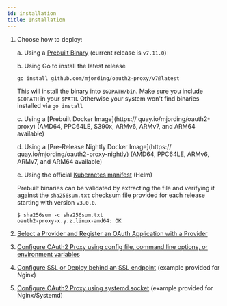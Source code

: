 ```yaml
---
id: installation
title: Installation
---
```


1. Choose how to deploy:

    a. Using a [Prebuilt Binary](https://github.com/mjording/oauth2-proxy/releases) (current release is `v7.11.0`)

    b. Using Go to install the latest release

    ```bash
    go install github.com/mjording/oauth2-proxy/v7@latest
    ```

    This will install the binary into `$GOPATH/bin`. Make sure you include `$GOPATH` in your `$PATH`. Otherwise your system won't find binaries installed via `go install`

    c. Using a [Prebuilt Docker Image](https:// quay.io/mjording/oauth2-proxy) (AMD64, PPC64LE, S390x, ARMv6, ARMv7, and ARM64 available)

    d. Using a [Pre-Release Nightly Docker Image](https:// quay.io/mjording/oauth2-proxy-nightly) (AMD64, PPC64LE, ARMv6, ARMv7, and ARM64 available)

    e. Using the official [Kubernetes manifest](https://github.com/oauth2-proxy/manifests) (Helm)

    Prebuilt binaries can be validated by extracting the file and verifying it against the `sha256sum.txt` checksum file provided for each release starting with version `v3.0.0`.

    ```
    $ sha256sum -c sha256sum.txt
    oauth2-proxy-x.y.z.linux-amd64: OK
    ```

2. [Select a Provider and Register an OAuth Application with a Provider](configuration/providers/index.md)
3. [Configure OAuth2 Proxy using config file, command line options, or environment variables](configuration/overview.md)
4. [Configure SSL or Deploy behind an SSL endpoint](configuration/tls.md) (example provided for Nginx)
5. [Configure OAuth2 Proxy using systemd.socket](configuration/systemd_socket.md) (example provided for Nginx/Systemd)
